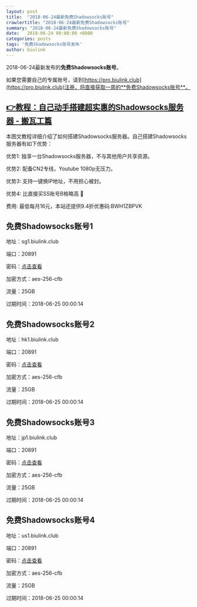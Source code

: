 ```yaml
---
layout: post
title:  "2018-06-24最新免费Shadowsocks账号"
crawlertitle: "2018-06-24最新免费Shadowsocks账号"
summary: "2018-06-24最新免费Shadowsocks账号"
date:   2018-06-24 00:00:00 +0800
categories: posts
tags: '免费Shadowsocks账号发布'
author: biulink
---
```


2018-06-24最新发布的**免费Shadowsocks账号**。

如果您需要自己的专属账号，请到[https://pro.biulink.club](https://pro.biulink.club)注册，将直接获取一周的**免费Shadowsocks账号**。

## [👉教程：自己动手搭建超实惠的Shadowsocks服务器 - 搬瓦工篇](https://github.com/Biulink/ShadowsocksTutorials/blob/master/%E6%95%99%E6%82%A8%E8%87%AA%E5%B7%B1%E5%8A%A8%E6%89%8B%E6%90%AD%E5%BB%BA%E8%B6%85%E5%AE%9E%E6%83%A0%E7%9A%84Shadowsocks%E6%9C%8D%E5%8A%A1%E5%99%A8%20-%20%E6%90%AC%E7%93%A6%E5%B7%A5%E7%AF%87.md)
  
  本图文教程详细介绍了如何搭建Shadowsocks服务器。自己搭建Shadowsocks服务器有如下优势：

  优势1: 独享一台Shadowsocks服务器，不与其他用户共享资源。

  优势2: 配备CN2专线，Youtube 1080p无压力。

  优势3: 支持一键换IP地址，不用担心被封。

  优势4: 比直接买SS账号B格略高 🙂

  费用: 最低每月16元，本站还提供9.4折优惠码:BWH1ZBPVK  
## 免费Shadowsocks账号1

地址：sg1.biulink.club

端口：20891

密码：[点击查看](https://github.com/Biulink/ShadowsocksTutorials/blob/master/publish/2018-06-24%E6%9C%80%E6%96%B0%E5%85%8D%E8%B4%B9Shadowsocks%E8%B4%A6%E5%8F%B7.md)

加密方式：aes-256-cfb

流量：25GB

过期时间：2018-06-25 00:00:14

## 免费Shadowsocks账号2

地址：hk1.biulink.club

端口：20891

密码：[点击查看](https://github.com/Biulink/ShadowsocksTutorials/blob/master/publish/2018-06-24%E6%9C%80%E6%96%B0%E5%85%8D%E8%B4%B9Shadowsocks%E8%B4%A6%E5%8F%B7.md)

加密方式：aes-256-cfb

流量：25GB

过期时间：2018-06-25 00:00:14

## 免费Shadowsocks账号3

地址：jp1.biulink.club

端口：20891

密码：[点击查看](https://github.com/Biulink/ShadowsocksTutorials/blob/master/publish/2018-06-24%E6%9C%80%E6%96%B0%E5%85%8D%E8%B4%B9Shadowsocks%E8%B4%A6%E5%8F%B7.md)

加密方式：aes-256-cfb

流量：25GB

过期时间：2018-06-25 00:00:14

## 免费Shadowsocks账号4

地址：us1.biulink.club

端口：20891

密码：[点击查看](https://github.com/Biulink/ShadowsocksTutorials/blob/master/publish/2018-06-24%E6%9C%80%E6%96%B0%E5%85%8D%E8%B4%B9Shadowsocks%E8%B4%A6%E5%8F%B7.md)

加密方式：aes-256-cfb

流量：25GB

过期时间：2018-06-25 00:00:14

